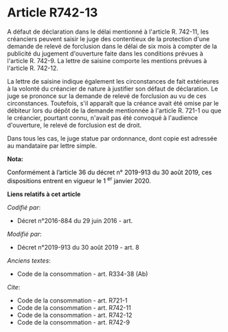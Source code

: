 # Article R742-13

A défaut de déclaration dans le délai mentionné à l'article R. 742-11, les créanciers peuvent saisir le     juge des
contentieux de la protection d'une demande de relevé de forclusion dans le délai de six mois à compter de la publicité du
jugement d'ouverture faite dans les conditions prévues à l'article R. 742-9. La lettre de saisine comporte les mentions
prévues à l'article R. 742-12. 

La lettre de saisine indique également les circonstances de fait extérieures à la volonté du créancier de nature à justifier
son défaut de déclaration. Le juge se prononce sur la demande de relevé de forclusion au vu de ces circonstances. Toutefois,
s'il apparaît que la créance avait été omise par le débiteur lors du dépôt de la demande mentionnée à l'article R. 721-1 ou
que le créancier, pourtant connu, n'avait pas été convoqué à l'audience d'ouverture, le relevé de forclusion est de droit. 

Dans tous les cas, le juge statue par ordonnance, dont copie est adressée au mandataire par lettre simple.

**Nota:**

<font color="black">Conformément à l’article 36 du décret n° 2019-913 du 30 août 2019, ces dispositions entrent en vigueur le
1
    <sup>er</sup> janvier 2020.</font>

**Liens relatifs à cet article**

_Codifié par_:

  - Décret n°2016-884 du 29 juin 2016 - art.

_Modifié par_:

  - Décret n°2019-913 du 30 août 2019 - art. 8

_Anciens textes_:

  - Code de la consommation - art. R334-38 (Ab)

_Cite_:

  - Code de la consommation - art. R721-1
  - Code de la consommation - art. R742-11
  - Code de la consommation - art. R742-12
  - Code de la consommation - art. R742-9
